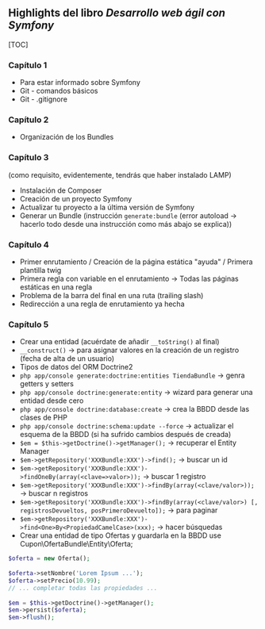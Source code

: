 ## Highlights del libro *Desarrollo web ágil con Symfony*

[TOC]


### Capítulo 1
 - Para estar informado sobre Symfony
 - Git - comandos básicos
 - Git - .gitignore

### Capítulo 2
 - Organización de los Bundles

### Capítulo 3
(como requisito, evidentemente, tendrás que haber instalado LAMP)
 - Instalación de Composer
 - Creación de un proyecto Symfony
 - Actualizar tu proyecto a la última versión de Symfony
 - Generar un Bundle (instrucción `generate:bundle` (error autoload -> hacerlo todo desde una instrucción como más abajo se explica))

### Capítulo 4
 - Primer enrutamiento / Creación de la página estática "ayuda" / Primera plantilla twig
 - Primera regla con variable en el enrutamiento -> Todas las páginas estáticas en una regla
 - Problema de la barra del final en una ruta (trailing slash)
 - Redirección a una regla de enrutamiento ya hecha

### Capítulo 5
 - Crear una entidad (acuérdate de añadir `__toString()` al final)
 - `__construct()` -> para asignar valores en la creación de un registro (fecha de alta de un usuario)
 - Tipos de datos del ORM Doctrine2
 - `php app/console generate:doctrine:entities TiendaBundle` -> genra getters y setters
 - `php app/console doctrine:generate:entity` -> wizard para generar una entidad desde cero
 - `php app/console doctrine:database:create` -> crea la BBDD desde las clases de PHP
 - `php app/console doctrine:schema:update --force` -> actualizar el esquema de la BBDD (si ha sufrido cambios después de creada)
 - `$em = $this->getDoctrine()->getManager();` -> recuperar el Entity Manager
 - `$em->getRepository('XXXBundle:XXX')->find();` -> buscar un id
 - `$em->getRepository('XXXBundle:XXX')->findOneBy(array(<clave=>valor>));` -> buscar 1 registro
 - `$em->getRepository('XXXBundle:XXX')->findBy(array(<clave/valor>));` -> buscar n registros
 - `$em->getRepository('XXXBundle:XXX')->findBy(array(<clave/valor>) [, registrosDevueltos, posPrimeroDevuelto]);` -> para paginar
 - `$em->getRepository('XXXBundle:XXX')->find<One>By<PropiedadCamelCase>(xxx);` -> hacer búsquedas
 - Crear una entidad de tipo Ofertas y guardarla en la BBDD
use Cupon\OfertaBundle\Entity\Oferta;
 
``` php
$oferta = new Oferta();
 
$oferta->setNombre('Lorem Ipsum ...');
$oferta->setPrecio(10.99);
// ... completar todas las propiedades ...
 
$em = $this->getDoctrine()->getManager();
$em->persist($oferta);
$em->flush();
```
